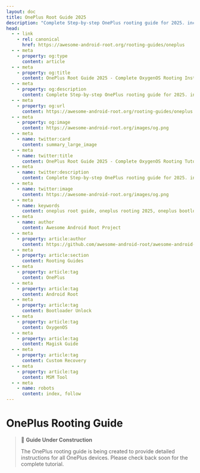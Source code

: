 ```yaml
---
layout: doc
title: OnePlus Root Guide 2025
description: "Complete Step-by-step OnePlus rooting guide for 2025. including bootloader unlocking, MSM tool, custom recovery and Magisk rooting on all devices running OxygenOS."
head:
  - - link
    - rel: canonical
      href: https://awesome-android-root.org/rooting-guides/oneplus
  - - meta
    - property: og:type
      content: article
  - - meta
    - property: og:title
      content: OnePlus Root Guide 2025 - Complete OxygenOS Rooting Instructions
  - - meta
    - property: og:description
      content: Complete Step-by-step OnePlus rooting guide for 2025. including bootloader unlocking, MSM tool, custom recovery and Magisk rooting on all devices running OxygenOS.
  - - meta
    - property: og:url
      content: https://awesome-android-root.org/rooting-guides/oneplus
  - - meta
    - property: og:image
      content: https://awesome-android-root.org/images/og.png
  - - meta
    - name: twitter:card
      content: summary_large_image
  - - meta
    - name: twitter:title
      content: OnePlus Root Guide 2025 - Complete OxygenOS Rooting Tutorial
  - - meta
    - name: twitter:description
      content: Complete Step-by-step OnePlus rooting guide for 2025. including bootloader unlocking, MSM tool, custom recovery and Magisk rooting on all devices running OxygenOS
  - - meta
    - name: twitter:image
      content: https://awesome-android-root.org/images/og.png
  - - meta
    - name: keywords
      content: oneplus root guide, oneplus rooting 2025, oneplus bootloader unlock, oneplus magisk guide, oneplus custom recovery, oneplus 12 root, oneplus 11 root, oneplus 10 root, oxygenos root, oneplus msm tool, oneplus fastboot, oneplus nord root, twrp oneplus, lineageos oneplus, oneplus root safety
  - - meta
    - name: author
      content: Awesome Android Root Project
  - - meta
    - property: article:author
      content: https://github.com/awesome-android-root/awesome-android-root
  - - meta
    - property: article:section
      content: Rooting Guides
  - - meta
    - property: article:tag
      content: OnePlus
  - - meta
    - property: article:tag
      content: Android Root
  - - meta
    - property: article:tag
      content: Bootloader Unlock
  - - meta
    - property: article:tag
      content: OxygenOS
  - - meta
    - property: article:tag
      content: Magisk Guide
  - - meta
    - property: article:tag
      content: Custom Recovery
  - - meta
    - property: article:tag
      content: MSM Tool
  - - meta
    - name: robots
      content: index, follow
---
```


# OnePlus Rooting Guide

> 🚧 **Guide Under Construction**
>
> The OnePlus rooting guide is being created to provide detailed instructions for all OnePlus devices. Please check back soon for the complete tutorial.